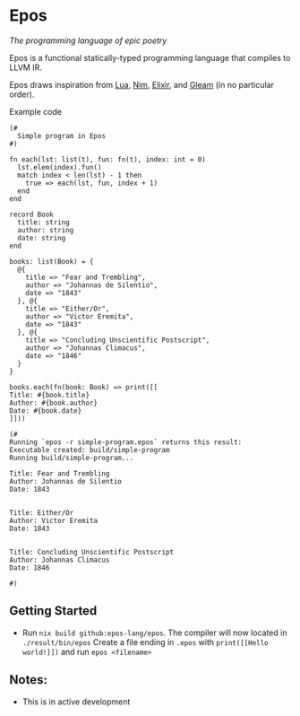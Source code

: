 # Epos
_The programming language of epic poetry_

Epos is a functional statically-typed programming language that compiles to LLVM IR.

Epos draws inspiration from [Lua](https://www.lua.org/), [Nim](https://nim-lang.org/), [Elixir](https://elixir-lang.org/), and [Gleam](https://gleam.run/) (in no particular order).

Example code
```epos
(#
  Simple program in Epos
#)

fn each(lst: list(t), fun: fn(t), index: int = 0)
  lst.elem(index).fun()
  match index < len(lst) - 1 then
    true => each(lst, fun, index + 1)
  end
end

record Book
  title: string
  author: string
  date: string
end

books: list(Book) = {
  @{
    title => "Fear and Trembling",
    author => "Johannas de Silentio",
    date => "1843"
  }, @{
    title => "Either/Or",
    author => "Victor Eremita",
    date => "1843"
  }, @{
    title => "Concluding Unscientific Postscript",
    author => "Johannas Climacus",
    date => "1846"
  }
}

books.each(fn(book: Book) => print([[
Title: #{book.title}
Author: #{book.author}
Date: #{book.date}
]]))

(#
Running `epos -r simple-program.epos` returns this result:
Executable created: build/simple-program
Running build/simple-program...

Title: Fear and Trembling
Author: Johannas de Silentio
Date: 1843


Title: Either/Or
Author: Victor Eremita
Date: 1843


Title: Concluding Unscientific Postscript
Author: Johannas Climacus
Date: 1846

#)
```

## Getting Started
- Run `nix build github:epos-lang/epos`. The compiler will now located in `./result/bin/epos`
Create a file ending in `.epos` with `print([[Hello world!]])` and run `epos <filename>`

## Notes:
- This is in active development
